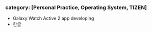 ﻿---
layout: default
category: [Personal Practice, Operating System, TIZEN]
---
### category: [Personal Practice, Operating System, TIZEN]
* Galaxy Watch Active 2 app developing
* 한글